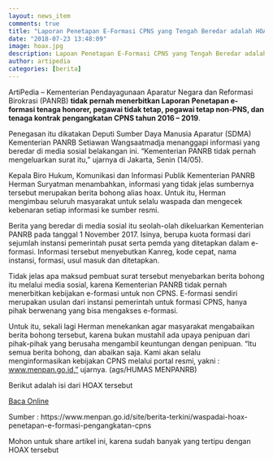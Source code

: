 ```yaml
---
layout: news_item
comments: true
title: "Laporan Penetapan E-Formasi CPNS yang Tengah Beredar adalah HOAX"
date: "2018-07-23 13:48:09"
image: hoax.jpg
description: Lapoan Penetapan E-Formasi CPNS yang Tengah Beredar adalah HOAX, hal tersebut dijelaskan oleh Kemenpan RB yang tidak pernah menetapkan atau menerbitkan laporan tersebut.
author: artipedia
categories: [berita]
---
```


ArtiPedia – Kementerian Pendayagunaan Aparatur Negara dan Reformasi Birokrasi (PANRB) **tidak pernah menerbitkan Laporan Penetapan e-formasi tenaga honorer, pegawai tidak tetap, pegawai tetap non-PNS, dan tenaga kontrak pengangkatan CPNS tahun 2016 – 2019**.

Penegasan itu dikatakan Deputi Sumber Daya Manusia Aparatur (SDMA) Kementerian PANRB Setiawan Wangsaatmadja  menanggapi informasi yang beredar di media sosial belakangan ini. “Kementerian PANRB tidak pernah mengeluarkan surat itu,” ujarnya di Jakarta, Senin (14/05). 

Kepala Biro Hukum, Komunikasi dan Informasi Publik Kementerian PANRB Herman Suryatman menambahkan, informasi yang tidak jelas sumbernya tersebut merupakan berita bohong alias hoax. Untuk itu, Herman mengimbau seluruh masyarakat untuk selalu waspada dan mengecek kebenaran setiap informasi ke sumber resmi.

Berita yang beredar di media sosial itu seolah-olah dikeluarkan Kementerian PANRB pada tanggal 1 November 2017. Isinya, berupa kuota formasi dari sejumlah instansi pemerintah pusat  serta pemda yang ditetapkan dalam e-formasi. Informasi tersebut menyebutkan Kanreg, kode cepat, nama instansi, formasi, usul masuk dan ditetapkan.

Tidak jelas apa maksud pembuat surat tersebut menyebarkan berita bohong itu melalui media sosial, karena Kementerian PANRB tidak pernah menerbitkan kebijakan e-formasi untuk non CPNS. E-formasi sendiri merupakan usulan dari instansi pemerintah untuk formasi CPNS, hanya pihak berwenang yang bisa mengakses e-formasi.

Untuk itu, sekali lagi Herman menekankan agar masyarakat mengabaikan berita bohong tersebut, karena bukan mustahil ada upaya penipuan dari pihak-pihak yang berusaha mengambil keuntungan dengan penipuan. “Itu semua berita bohong, dan abaikan saja. Kami akan selalu menginformasikan kebijakan CPNS melalui portal resmi, yakni : www.menpan.go.id,” ujarnya. (ags/HUMAS MENPANRB)

Berikut adalah isi dari HOAX tersebut
<p>
<a class="button demo open-dialog" href="https://drive.google.com/file/d/0B3p31o3sU30FT3lZajRRWVpyaW5GaGlRX3ROa2JRVHZ2M25R/preview" title="Baca Online" rel="nofollow">Baca Online</a></p>

<p class="sumber">Sumber : https://www.menpan.go.id/site/berita-terkini/waspadai-hoax-penetapan-e-formasi-pengangkatan-cpns</p>
<div class="note"><p>Mohon untuk share artikel ini, karena sudah banyak yang tertipu dengan HOAX tersebut</p></div>


